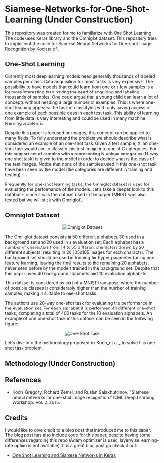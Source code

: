 # Siamese-Networks-for-One-Shot-Learning (Under Construction)

This repository was created for me to familiarize with One Shot Learning. The code uses Keras library and the Omniglot dataset.
This repository tries to implement the code for Siamese Neural Networks for One-shot Image Recognition by Koch _et al._.

## One-Shot Learning

Currently most deep learning models need generally thousands of labeled samples per class. Data acquisition for most tasks is very expensive. The possibility to have models that could learn from one or a few samples is a lot more interesting than having the need of acquiring and labeling thousands of samples. One could argue that a young child can learn a lot of concepts without needing a large number of examples.  This is where one-shot learning appears: the task of classifying with only having access of one example of each possible class in each test task. This ability of learning from little data is very interesting and could be used in many machine learning problems. 

Despite this paper is focused on images, this concept can be applied to many fields. To fully understand the problem we should describe what is considered an example of an one-shot task. Given a test sample, X, an one-shot task would aim to classify this test image into one of C categories. For this support set of samples with a representing N unique categories (N-way one shot task) is given to the model in order to decide what is the class of the test images. Notice that none of the samples used in this one-shot task have been seen by the model (the categories are different in training and testing). 

Frequently for one-shot learning tasks, the Omniglot dataset is used for evaluating the performance of the models. Let’s take a deeper look to this database, since it was the dataset used in the paper (MNIST was also tested but we will stick with Omniglot).

## Omniglot Dataset

<p align="center">
  <img src="https://user-images.githubusercontent.com/10371630/36079867-c94b19fe-0f7f-11e8-9ef8-6f017d214d43.png" alt="Omniglot Dataset"/>
</p>

The Omniglot dataset consists in 50 different alphabets, 30 used in a background set and 20 used in a evaluation set. Each alphabet has a number of characters from 14 to 55 different characters drawn by 20 different subjects, resulting in 20 105x105 images for each character. The background set should be used in training for hyper parameter tuning and feature learning, leaving the final results to the remaining 20 alphabets, never seen before by the models trained in the background set. Despite that this paper uses 40 background alphabets and 10 evaluation alphabets. 

This dataset is considered as sort of a MNIST transpose, where the number of possible classes is considerably higher than the number of training samples, making it suitable to one-shot tasks. 

The authors use 20-way one-shot task for evaluating the performance in the evaluation set. For each alphabet it is performed 40 different one-shot tasks, completing a total of 400 tasks for the 10 evaluation alphabets. An example of one one-shot task in this dataset can be seen in the following figure: 

<p align="center">
  <img src="https://user-images.githubusercontent.com/10371630/36079892-1df60568-0f80-11e8-8297-a7c6beec4491.png" alt="One-Shot Task"/>
</p>

Let's dive into the methodology proposed by Koch_et al._ to solve this one-shot task problem.

## Methodology (Under Construction)


## References
- Koch, Gregory, Richard Zemel, and Ruslan Salakhutdinov. "Siamese neural networks for one-shot image recognition." ICML Deep Learning Workshop. Vol. 2. 2015.

## Credits

I would like to give credit to a blog post that introduced me to this paper. The blog post has also include code for this paper, despite having some differences regarding this repo (Adam optimizer is used, layerwise learning-rate option is not available). It is a great blog post go check it out: 

- [One Shot Learning and Siamese Networks in Keras](https://sorenbouma.github.io/blog/oneshot/)
